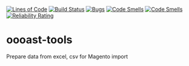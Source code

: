[![Lines of Code](https://sonarcloud.io/api/project_badges/measure?project=pavru_oooast-tools&metric=ncloc)](https://sonarcloud.io/dashboard?id=pavru_oooast-tools) [![Build Status](https://travis-ci.org/pavru/oooast-tools.svg?branch=master)](https://travis-ci.org/pavru/oooast-tools) [![Bugs](https://sonarcloud.io/api/project_badges/measure?project=pavru_oooast-tools&metric=bugs)](https://sonarcloud.io/dashboard?id=pavru_oooast-tools) [![Code Smells](https://sonarcloud.io/api/project_badges/measure?project=pavru_oooast-tools&metric=code_smells)](https://sonarcloud.io/dashboard?id=pavru_oooast-tools) [![Code Smells](https://sonarcloud.io/api/project_badges/measure?project=pavru_oooast-tools&metric=code_smells)](https://sonarcloud.io/dashboard?id=pavru_oooast-tools) [![Reliability Rating](https://sonarcloud.io/api/project_badges/measure?project=pavru_oooast-tools&metric=reliability_rating)](https://sonarcloud.io/dashboard?id=pavru_oooast-tools)

# oooast-tools
Prepare data from excel, csv for Magento import
